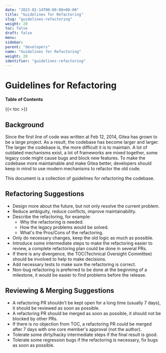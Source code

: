 ```yaml
---
date: "2023-02-14T00:00:00+00:00"
title: "Guidelines for Refactoring"
slug: "guidelines-refactoring"
weight: 20
toc: false
draft: false
menu:
sidebar:
parent: "developers"
name: "Guidelines for Refactoring"
weight: 20
identifier: "guidelines-refactoring"
---
```


# Guidelines for Refactoring

**Table of Contents**

{{< toc >}}

## Background

Since the first line of code was written at Feb 12, 2014, Gitea has grown to be a large project.
As a result, the codebase has become larger and larger. The larger the codebase is, the more difficult it is to maintain.
A lot of outdated mechanisms exist, a lot of frameworks are mixed together, some legacy code might cause bugs and block new features.
To make the codebase more maintainable and make Gitea better, developers should keep in mind to use modern mechanisms to refactor the old code.

This document is a collection of guidelines for refactoring the codebase.

## Refactoring Suggestions

* Design more about the future, but not only resolve the current problem.
* Reduce ambiguity, reduce conflicts, improve maintainability.
* Describe the refactoring, for example:
  * Why the refactoring is needed.
  * How the legacy problems would be solved.
  * What's the Pros/Cons of the refactoring.
* Only do necessary changes, keep the old logic as much as possible.
* Introduce some intermediate steps to make the refactoring easier to review, a complete refactoring plan could be done in several PRs.
* If there is any divergence, the TOC(Technical Oversight Committee) should be involved to help to make decisions.
* Add necessary tests to make sure the refactoring is correct.
* Non-bug refactoring is preferred to be done at the beginning of a milestone, it would be easier to find problems before the release.

## Reviewing & Merging Suggestions

* A refactoring PR shouldn't be kept open for a long time (usually 7 days), it should be reviewed as soon as possible.
* A refactoring PR should be merged as soon as possible, it should not be blocked by other PRs.
* If there is no objection from TOC, a refactoring PR could be merged after 7 days with one core member's approval (not the author).
* Tolerate some dirty/hacky intermediate steps if the final result is good.
* Tolerate some regression bugs if the refactoring is necessary, fix bugs as soon as possible.
